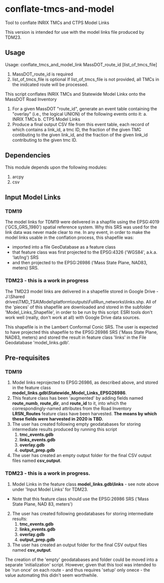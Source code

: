 # conflate-tmcs-and-model

Tool to conflate INRIX TMCs and CTPS Model Links

This version is intended for use with the model links file produced by TDM23.

## Usage
Usage: conflate_tmcs_and_model_link MassDOT_route_id \[list_of_tmcs_file\]
  1. MassDOT_route_id is required
  2. list_of_tmcs_file is optional
If list_of_tmcs_file is not provided, all TMCs in the inidcated route will be processed.

This script conflates INRIX TMCs and Statewide Model Linkx onto the MassDOT Road Inventory
  1. For a given MassDOT "route_id", generate an event table containing the
     "overlay" (i.e., the logical UNION) of the following events onto it:
    a. INRIX TMCs
    b. CTPS Model Links
  2. Produce a final output CSV file from this event table, each record of which
     contains a link_id, a tmc ID, the fraction of the given TMC contibuting
     to the given link_id, and the fraction of the given link_id contributing 
     to the given tmc ID.

## Dependencies
This module depends upon the following modules:
  1. arcpy
  2. csv

## Input Model Links
### TDM19
The model links for TDM19 were delivered in a shapfile using the EPSG:4019 ('GCS_GRS_1980') spatial reference system. 
Why this SRS was used for the link data was never made clear to me.
In any event, in order to make the model links usable in the conflation process, this shapefile was:
* imported into a file GeoDatabase as a feature class
* that feature class was first projected to the EPSG:4326 ('WGS84', a.k.a. 'lat/lng') SRS
* and then projected to the EPSG:26986 ('Mass State Plane, NAD83, meters) SRS.

### TDM23 - this is a work in progress
The TMD23 model links are delivered in a shapefile stored in Google Drive - J:\Shared drives\TMD_TSA\Model\platform\outputs\FullRun\_networks\links.shp.
All of the 'pieces' of this shapefile are downloaded and stored in the subfolder 'Model_Links_Shapefile', in order to be run by this script: ESRI tools
don't work well (really, don't work at all) with Google Drive data sources.

This shapefile is in the Lambert Conformal Conic SRS. The user is expected to have projected this shapefile to
the EPSG:26986 SRS ('Mass State Plane, NAD83, meters) and stored the result in feature class 'links' in the File Geodatabase 'model_links.gdb'.

## Pre-requisites
### TDM19
1. Model links reprojected to EPSG:26986, as described above, and stored in the feature class __model_links.gdb\Statewide_Model_Links_EPSG26986__.
2. This feature class has been 'augmented' by adding fields named __route\_numb__, __route\_dir__, and __route\_id__ to it, into which the
   correspondingly-named attributes from the Road Inventory __LRSN_Routes__ feature class have been harvested. __The means by which these fields were harvested in 2020 is TBD.__
3. The user has created following empty geodatabases for storing intermediate results produced by running this script
    1. __tmc_events.gdb__
    2. __links_events.gdb__
    3. __overlay.gdb__
    4. __output_prep.gdb__
4. The user has created an empty output folder for the final CSV output files named __csv_output__.

### TDM23 - this is a work in progress.
1. Model Links in the feature class __model_links.gdb\links__ - see note above under 'Input Model Links' for TDM23.
  * Note that this feature class should use the EPSG:26986 SRS ('Mass State Plane, NAD 83, meters')
2. The user has created following geodatabases for storing intermediate results:
    1. __tmc_events.gdb__
    2. __links_events.gdb__
    3. __overlay.gdb__ 
    4. __output_prep.gdb__
3. The user has created an output folder for the final CSV output files named __csv_output__.
  
The creation of the 'empty' geodatabases and folder could be moved into a separate 'initialization' script.
However, given that this tool was intended to be 'run once' on each route - and thus requires 'setup' only onece - the value automating this didn't seem worthwhile.